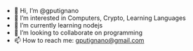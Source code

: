 - 👋 Hi, I’m @gputignano
- 👀 I’m interested in Computers, Crypto, Learning Languages
- 🌱 I’m currently learning nodejs
- 💞️ I’m looking to collaborate on programming
- 📫 How to reach me: gputignano@gmail.com

<!---
gputignano/gputignano is a ✨ special ✨ repository because its `README.md` (this file) appears on your GitHub profile.
You can click the Preview link to take a look at your changes.
--->
